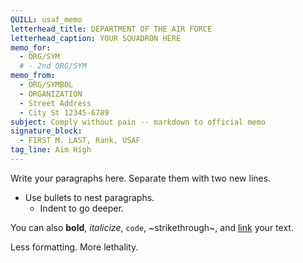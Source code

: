 ```yaml
---
QUILL: usaf_memo
letterhead_title: DEPARTMENT OF THE AIR FORCE
letterhead_caption: YOUR SQUADRON HERE
memo_for:
  - ORG/SYM
  # - 2nd ORG/SYM
memo_from:
  - ORG/SYMBOL
  - ORGANIZATION
  - Street Address
  - City St 12345-6789
subject: Comply without pain -- markdown to official memo
signature_block:
  - FIRST M. LAST, Rank, USAF
tag_line: Aim High
---
```


Write your paragraphs here. Separate them with two new lines.

- Use bullets to nest paragraphs.
  - Indent to go deeper.

You can also **bold**, _italicize_, `code`, ~strikethrough~,
and [link](https://example.com/) your text.

Less formatting. More lethality.

